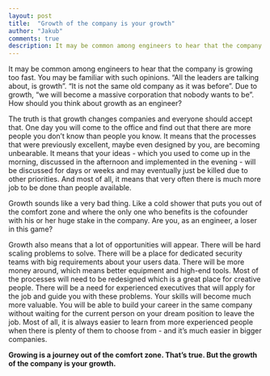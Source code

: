 ```yaml
---
layout: post
title:  "Growth of the company is your growth"
author: "Jakub"
comments: true
description: It may be common among engineers to hear that the company is growing too fast. What does the growth of the company actually mean for an engineer in startup?
---
```

It may be common among engineers to hear that the company is growing too fast. You may be familiar with such opinions. “All the leaders are talking about, is growth”. “It is not the same old company as it was before”. Due to growth, “we will become a massive corporation that nobody wants to be”. How should you think about growth as an engineer?

The truth is that growth changes companies and everyone should accept that. One day you will come to the office and find out that there are more people you don’t know than people you know. It means that the processes that were previously excellent, maybe even designed by you, are becoming unbearable. It means that your ideas - which you used to come up in the morning, discussed in the afternoon and implemented in the evening - will be discussed for days or weeks and may eventually just be killed due to other priorities. And most of all, it means that very often there is much more job to be done than people available.

Growth sounds like a very bad thing. Like a cold shower that puts you out of the comfort zone and where the only one who benefits is the cofounder with his or her huge stake in the company. Are you, as an engineer, a loser in this game?

Growth also means that a lot of opportunities will appear. There will be hard scaling problems to solve. There will be a place for dedicated security teams with big requirements about your users data. There will be more money around, which means better equipment and high-end tools. Most of the processes will need to be redesigned which is a great place for creative people. There will be a need for experienced executives that will apply for the job and guide you with these problems. Your skills will become much more valuable. You will be able to build your career in the same company without waiting for the current person on your dream position to leave the job. Most of all, it is always easier to learn from more experienced people when there is plenty of them to choose from - and it’s much easier in bigger companies.

**Growing is a journey out of the comfort zone. That’s true. But the growth of the company is your growth.**
